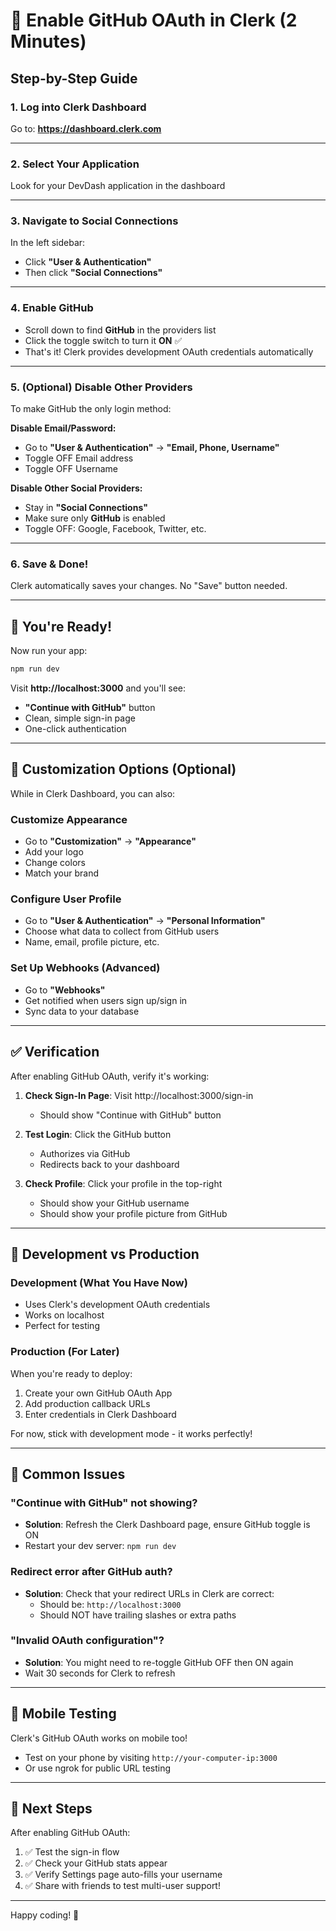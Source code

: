 # 🔐 Enable GitHub OAuth in Clerk (2 Minutes)

## Step-by-Step Guide

### 1. Log into Clerk Dashboard
Go to: **https://dashboard.clerk.com**

---

### 2. Select Your Application
Look for your DevDash application in the dashboard

---

### 3. Navigate to Social Connections
In the left sidebar:
- Click **"User & Authentication"**
- Then click **"Social Connections"**

---

### 4. Enable GitHub
- Scroll down to find **GitHub** in the providers list
- Click the toggle switch to turn it **ON** ✅
- That's it! Clerk provides development OAuth credentials automatically

---

### 5. (Optional) Disable Other Providers
To make GitHub the only login method:

**Disable Email/Password:**
- Go to **"User & Authentication"** → **"Email, Phone, Username"**
- Toggle OFF Email address
- Toggle OFF Username

**Disable Other Social Providers:**
- Stay in **"Social Connections"**
- Make sure only **GitHub** is enabled
- Toggle OFF: Google, Facebook, Twitter, etc.

---

### 6. Save & Done!
Clerk automatically saves your changes. No "Save" button needed.

---

## 🎉 You're Ready!

Now run your app:
```bash
npm run dev
```

Visit **http://localhost:3000** and you'll see:
- **"Continue with GitHub"** button
- Clean, simple sign-in page
- One-click authentication

---

## 🎨 Customization Options (Optional)

While in Clerk Dashboard, you can also:

### Customize Appearance
- Go to **"Customization"** → **"Appearance"**
- Add your logo
- Change colors
- Match your brand

### Configure User Profile
- Go to **"User & Authentication"** → **"Personal Information"**
- Choose what data to collect from GitHub users
- Name, email, profile picture, etc.

### Set Up Webhooks (Advanced)
- Go to **"Webhooks"**
- Get notified when users sign up/sign in
- Sync data to your database

---

## ✅ Verification

After enabling GitHub OAuth, verify it's working:

1. **Check Sign-In Page**: Visit http://localhost:3000/sign-in
   - Should show "Continue with GitHub" button

2. **Test Login**: Click the GitHub button
   - Authorizes via GitHub
   - Redirects back to your dashboard

3. **Check Profile**: Click your profile in the top-right
   - Should show your GitHub username
   - Should show your profile picture from GitHub

---

## 🔧 Development vs Production

### Development (What You Have Now)
- Uses Clerk's development OAuth credentials
- Works on localhost
- Perfect for testing

### Production (For Later)
When you're ready to deploy:
1. Create your own GitHub OAuth App
2. Add production callback URLs
3. Enter credentials in Clerk Dashboard

For now, stick with development mode - it works perfectly!

---

## 🚨 Common Issues

### "Continue with GitHub" not showing?
- **Solution**: Refresh the Clerk Dashboard page, ensure GitHub toggle is ON
- Restart your dev server: `npm run dev`

### Redirect error after GitHub auth?
- **Solution**: Check that your redirect URLs in Clerk are correct:
  - Should be: `http://localhost:3000`
  - Should NOT have trailing slashes or extra paths

### "Invalid OAuth configuration"?
- **Solution**: You might need to re-toggle GitHub OFF then ON again
- Wait 30 seconds for Clerk to refresh

---

## 📱 Mobile Testing

Clerk's GitHub OAuth works on mobile too!
- Test on your phone by visiting `http://your-computer-ip:3000`
- Or use ngrok for public URL testing

---

## 🎯 Next Steps

After enabling GitHub OAuth:
1. ✅ Test the sign-in flow
2. ✅ Check your GitHub stats appear
3. ✅ Verify Settings page auto-fills your username
4. ✅ Share with friends to test multi-user support!

---

Happy coding! 🚀
